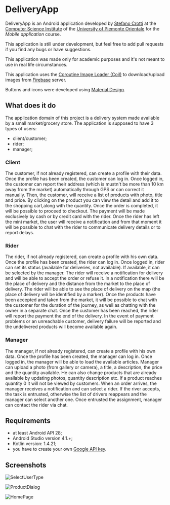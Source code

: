 # DeliveryApp
DeliveryApp is an Android application developed by [Stefano Crotti](https://github.com/stecrotti1) at the [Computer Science Institute](http://www.di.unipmn.it) of the [University of Piemonte Orientale](http://www.uniupo.it) for the *Mobile application* course.

This application is still under development, but feel free to add pull requests if you find any bugs or have suggestions.

This application was made only for academic purposes and it's not meant to use in real life circumstances.

This application uses the [Coroutine Image Loader (Coil)](https://coil-kt.github.io/coil/) to download/upload images from [Firebase](https://firebase.google.com/) server.

Buttons and icons were developed using [Material Design](https://material.io/design).

## What does it do
The application domain of this project is a delivery system made available by a small market/grocery store. The application is supposed to have 3 types of users:
* client/customer;
* rider;
* manager;

### Client
The customer, if not already registered, can create a profile with their data. Once the
profile has been created, the customer can log in. Once logged in, the customer can report their address (which is mustn't be more than 10 km away from the market) automatically through GPS or can correct it manually.
Then, the customer, will receive a list of products with photo, title
and price. By clicking on the product you can view the detail and add it to the shopping cart,along with the quantity. Once the order is completed, it will be possible to proceed to checkout. The payment will be made exclusively by cash or by credit card with the rider. 
Once the rider has left the mini market, the user will receive a notification and from that moment it will be possible to chat with the rider to communicate delivery details or to report delays.

### Rider
The rider, if not already registered, can create a profile with his own data. Once the
profile has been created, the rider can log in. Once logged in, rider can set its status (available for deliveries, not available). If available, it can be selected by the manager.
The rider will receive a notification for delivery and will be able to accept the order or refuse it. In a notification there will be the place of delivery and the distance from the market to the place of delivery. The rider
will be able to see the place of delivery on the map (the place of delivery will be identified by
a marker).
Once the products have been accepted and taken from the market, it will be possible to chat with
the customer for the duration of the journey, as well as chatting with the owner
in a separate chat.
Once the customer has been reached, the rider will report the payment the end of the
delivery. In the event of payment problems or an unreachable customer, delivery failure will be reported and the undelivered products will become available again.

### Manager
The manager, if not already registered, can create a profile with his own data. Once the
profile has been created, the manager can log in. Once logged in, the manager will be able to load the available articles.
Manager can upload a photo (from gallery or camera), a title, a description, the price
and the quantity available. He can also change products that are already available by updating
photos, quantity description etc.
If a product reaches quantity 0 it will not be viewed by customers.
When an order arrives, the manager receives a notification and can select a rider. If the river accepts, the task is entrusted,
otherwise the list of drivers reappears and the manager can select another one. Once entrusted
the assignment, manager can contact the rider via chat.

## Requirements
* at least Android API 28;
* Android Studio version 4.1.+;
* Kotlin version: 1.4.21;
* you have to create your own [Google API key](https://developers.google.com/maps/documentation/android-sdk/start#get-key).

## Screenshots
![SelectUserType](https://firebasestorage.googleapis.com/v0/b/deliveryapp-7c8fe.appspot.com/o/screenshots%2Fapp_screen_1.png?alt=media&token=e4b6cfca-a5c1-4b00-b8da-7b20ff6e2596)

![ProductDialog](https://firebasestorage.googleapis.com/v0/b/deliveryapp-7c8fe.appspot.com/o/screenshots%2FScreenshot%20from%202021-03-26%2012-09-28.png?alt=media&token=6235c6c6-e897-49c2-b3ec-e48fcf9d2072)

![HomePage](https://firebasestorage.googleapis.com/v0/b/deliveryapp-7c8fe.appspot.com/o/screenshots%2FScreenshot%20from%202021-03-26%2012-09-16.png?alt=media&token=5ac3d2cd-56a7-48be-95d6-19e6bea6d750)
